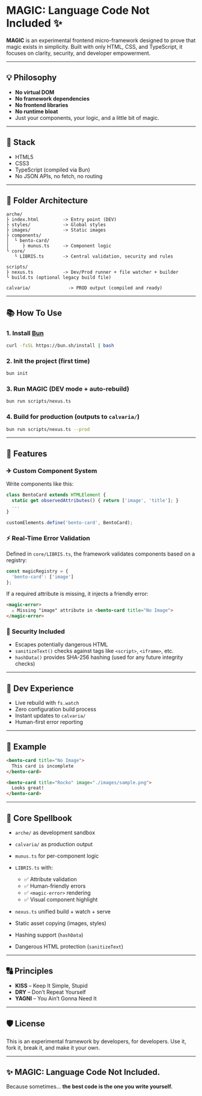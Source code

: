 # MAGIC: Language Code Not Included ✨

**MAGIC** is an experimental frontend micro-framework designed to prove that magic exists in simplicity. Built with only HTML, CSS, and TypeScript, it focuses on clarity, security, and developer empowerment.

---

## 💡 Philosophy

* **No virtual DOM**
* **No framework dependencies**
* **No frontend libraries**
* **No runtime bloat**
* Just your components, your logic, and a little bit of magic.

---

## 🔹 Stack

* HTML5
* CSS3
* TypeScript (compiled via Bun)
* No JSON APIs, no fetch, no routing

---

## 🧰 Folder Architecture

```plaintext
arche/
├ index.html         -> Entry point (DEV)
├ styles/            -> Global styles
├ images/            -> Static images
├ components/
│  └ bento-card/
│     ├ munus.ts     -> Component logic
└ core/
   └ LIBRIS.ts       -> Central validation, security and rules

scripts/
├ nexus.ts           -> Dev/Prod runner + file watcher + builder
└ build.ts (optional legacy build file)

calvaria/              -> PROD output (compiled and ready)
```

---

## 📚 How To Use

### 1. Install [Bun](https://bun.sh)

```bash
curl -fsSL https://bun.sh/install | bash
```

### 2. Init the project (first time)

```bash
bun init
```

### 3. Run MAGIC (DEV mode + auto-rebuild)

```bash
bun run scripts/nexus.ts
```

### 4. Build for production (outputs to `calvaria/`)

```bash
bun run scripts/nexus.ts --prod
```

---

## 🚀 Features

### ✈ Custom Component System

Write components like this:

```ts
class BentoCard extends HTMLElement {
  static get observedAttributes() { return ['image', 'title']; }
  ...
}

customElements.define('bento-card', BentoCard);
```

### ⚡ Real-Time Error Validation

Defined in `core/LIBRIS.ts`, the framework validates components based on a registry:

```ts
const magicRegistry = {
  'bento-card': ['image']
};
```

If a required attribute is missing, it injects a friendly error:

```html
<magic-error>
  ⚠️ Missing "image" attribute in <bento-card title="No Image">
</magic-error>
```

### 🔐 Security Included

* Escapes potentially dangerous HTML
* `sanitizeText()` checks against tags like `<script>`, `<iframe>`, etc.
* `hashData()` provides SHA-256 hashing (used for any future integrity checks)

---

## 🔭 Dev Experience

* Live rebuild with `fs.watch`
* Zero configuration build process
* Instant updates to `calvaria/`
* Human-first error reporting

---

## 🌊 Example

```html
<bento-card title="No Image">
  This card is incomplete
</bento-card>

<bento-card title="Rocko" image="./images/sample.png">
  Looks great!
</bento-card>
```

---

## 🔧 Core Spellbook

* `arche/` as development sandbox
* `calvaria/` as production output
* `munus.ts` for per-component logic
* `LIBRIS.ts` with:

  * ✅ Attribute validation
  * ✅ Human-friendly errors
  * ✅ `<magic-error>` rendering
  * ✅ Visual component highlight
* `nexus.ts` unified build + watch + serve
* Static asset copying (images, styles)
* Hashing support (`hashData`)
* Dangerous HTML protection (`sanitizeText`)

---

## 🔠 Principles

* **KISS** – Keep It Simple, Stupid
* **DRY** – Don’t Repeat Yourself
* **YAGNI** – You Ain’t Gonna Need It

---

## 🛡 License

This is an experimental framework by developers, for developers.
Use it, fork it, break it, and make it your own.

---

## ✨ MAGIC: Language Code Not Included.

Because sometimes... **the best code is the one you write yourself.**
